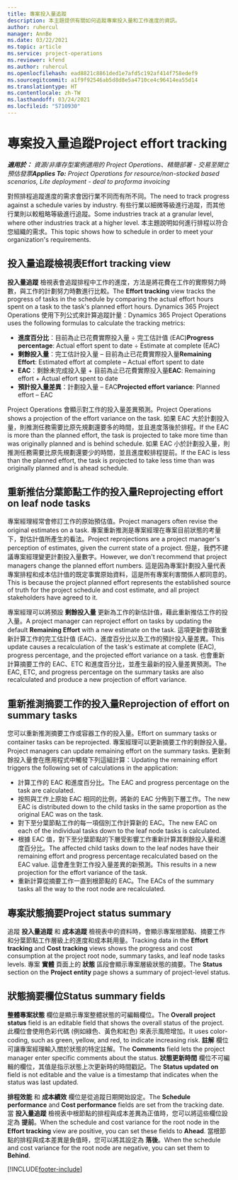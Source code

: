 ```yaml
---
title: 專案投入量追蹤
description: 本主題提供有關如何追蹤專案投入量和工作進度的資訊。
author: ruhercul
manager: AnnBe
ms.date: 03/22/2021
ms.topic: article
ms.service: project-operations
ms.reviewer: kfend
ms.author: ruhercul
ms.openlocfilehash: ead8821c8861ded1e7afd5c192af414f758edef9
ms.sourcegitcommit: a1f9f92546ab5d8d8e5a4710ce4c96414ea55d14
ms.translationtype: HT
ms.contentlocale: zh-TW
ms.lasthandoff: 03/24/2021
ms.locfileid: "5710930"
---
```

# <a name="project-effort-tracking"></a><span data-ttu-id="59c13-103">專案投入量追蹤</span><span class="sxs-lookup"><span data-stu-id="59c13-103">Project effort tracking</span></span>

<span data-ttu-id="59c13-104">_**適用於：** 資源/非庫存型案例適用的 Project Operations、精簡部署 - 交易至開立預估發票_</span><span class="sxs-lookup"><span data-stu-id="59c13-104">_**Applies To:** Project Operations for resource/non-stocked based scenarios, Lite deployment - deal to proforma invoicing_</span></span>

<span data-ttu-id="59c13-105">對照排程追蹤進度的需求會因行業不同而有所不同。</span><span class="sxs-lookup"><span data-stu-id="59c13-105">The need to track progress against a schedule varies by industry.</span></span> <span data-ttu-id="59c13-106">有些行業以細微等級進行追蹤，而其他行業則以較粗略等級進行追蹤。</span><span class="sxs-lookup"><span data-stu-id="59c13-106">Some industries track at a granular level, where other industries track at a higher level.</span></span> <span data-ttu-id="59c13-107">本主題說明如何進行排程以符合您組織的需求。</span><span class="sxs-lookup"><span data-stu-id="59c13-107">This topic shows how to schedule in order to meet your organization's requirements.</span></span>

## <a name="effort-tracking-view"></a><span data-ttu-id="59c13-108">投入量追蹤檢視表</span><span class="sxs-lookup"><span data-stu-id="59c13-108">Effort tracking view</span></span>

<span data-ttu-id="59c13-109">**投入量追蹤** 檢視表會追蹤排程中工作的進度，方法是將花費在工作的實際努力時數，與工作的計劃努力時數進行比較。</span><span class="sxs-lookup"><span data-stu-id="59c13-109">The **Effort tracking** view tracks the progress of tasks in the schedule by comparing the actual effort hours spent on a task to the task's planned effort hours.</span></span> <span data-ttu-id="59c13-110">Dynamics 365 Project Operations 使用下列公式來計算追蹤計量：</span><span class="sxs-lookup"><span data-stu-id="59c13-110">Dynamics 365 Project Operations uses the following formulas to calculate the tracking metrics:</span></span>

- <span data-ttu-id="59c13-111">**進度百分比**：目前為止已花費實際投入量 ÷ 完工估計值 (EAC)</span><span class="sxs-lookup"><span data-stu-id="59c13-111">**Progress percentage**: Actual effort spent to date ÷ Estimate at complete (EAC)</span></span> 
- <span data-ttu-id="59c13-112">**剩餘投入量**：完工估計投入量 – 目前為止已花費實際投入量</span><span class="sxs-lookup"><span data-stu-id="59c13-112">**Remaining Effort**: Estimated effort at complete – Actual effort spent to date</span></span> 
- <span data-ttu-id="59c13-113">**EAC**：剩餘未完成投入量 + 目前為止已花費實際投入量</span><span class="sxs-lookup"><span data-stu-id="59c13-113">**EAC**: Remaining effort + Actual effort spent to date</span></span> 
- <span data-ttu-id="59c13-114">**預計投入量差異**：計劃投入量 – EAC</span><span class="sxs-lookup"><span data-stu-id="59c13-114">**Projected effort variance**: Planned effort – EAC</span></span>

<span data-ttu-id="59c13-115">Project Operations 會顯示對工作的投入量差異預測。</span><span class="sxs-lookup"><span data-stu-id="59c13-115">Project Operations shows a projection of the effort variance on the task.</span></span> <span data-ttu-id="59c13-116">如果 EAC 大於計劃投入量，則推測任務需要比原先規劃還要多的時間，並且進度落後於排程。</span><span class="sxs-lookup"><span data-stu-id="59c13-116">If the EAC is more than the planned effort, the task is projected to take more time than was originally planned and is behind schedule.</span></span> <span data-ttu-id="59c13-117">如果 EAC 小於計劃投入量，則推測任務需要比原先規劃還要少的時間，並且進度較排程提前。</span><span class="sxs-lookup"><span data-stu-id="59c13-117">If the EAC is less than the planned effort, the task is projected to take less time than was originally planned and is ahead schedule.</span></span>

## <a name="reprojecting-effort-on-leaf-node-tasks"></a><span data-ttu-id="59c13-118">重新推估分葉節點工作的投入量</span><span class="sxs-lookup"><span data-stu-id="59c13-118">Reprojecting effort on leaf node tasks</span></span>

<span data-ttu-id="59c13-119">專案經理經常會修訂工作的原始預估值。</span><span class="sxs-lookup"><span data-stu-id="59c13-119">Project managers often revise the original estimates on a task.</span></span> <span data-ttu-id="59c13-120">專案重新推測是專案經理在專案目前狀態的考量下，對估計值所產生的看法。</span><span class="sxs-lookup"><span data-stu-id="59c13-120">Project reprojections are a project manager's perception of estimates, given the current state of a project.</span></span> <span data-ttu-id="59c13-121">但是，我們不建議專案經理變更計劃投入量數字。</span><span class="sxs-lookup"><span data-stu-id="59c13-121">However, we don't recommend that project managers change the planned effort numbers.</span></span> <span data-ttu-id="59c13-122">這是因為專案計劃投入量代表專案排程和成本估計值的既定事實原始資料，這是所有專案利害關係人都同意的。</span><span class="sxs-lookup"><span data-stu-id="59c13-122">This is because the project planned effort represents the established source of truth for the project schedule and cost estimate, and all project stakeholders have agreed to it.</span></span>

<span data-ttu-id="59c13-123">專案經理可以將預設 **剩餘投入量** 更新為工作的新估計值，藉此重新推估工作的投入量。</span><span class="sxs-lookup"><span data-stu-id="59c13-123">A project manager can reproject effort on tasks by updating the default **Remaining Effort** with a new estimate on the task.</span></span> <span data-ttu-id="59c13-124">這項更新會導致重新計算工作的完工估計值 (EAC)、進度百分比以及工作的預計投入量差異。</span><span class="sxs-lookup"><span data-stu-id="59c13-124">This update causes a recalculation of the task's estimate at complete (EAC), progress percentage, and the projected effort variance on a task.</span></span> <span data-ttu-id="59c13-125">也會重新計算摘要工作的 EAC、ETC 和進度百分比，並產生最新的投入量差異預測。</span><span class="sxs-lookup"><span data-stu-id="59c13-125">The EAC, ETC, and progress percentage on the summary tasks are also recalculated and produce a new projection of effort variance.</span></span>

## <a name="reprojection-of-effort-on-summary-tasks"></a><span data-ttu-id="59c13-126">重新推測摘要工作的投入量</span><span class="sxs-lookup"><span data-stu-id="59c13-126">Reprojection of effort on summary tasks</span></span>

<span data-ttu-id="59c13-127">您可以重新推測摘要工作或容器工作的投入量。</span><span class="sxs-lookup"><span data-stu-id="59c13-127">Effort on summary tasks or container tasks can be reprojected.</span></span> <span data-ttu-id="59c13-128">專案經理可以更新摘要工作的剩餘投入量。</span><span class="sxs-lookup"><span data-stu-id="59c13-128">Project managers can update remaining effort on the summary tasks.</span></span> <span data-ttu-id="59c13-129">更新剩餘投入量會在應用程式中觸發下列這組計算：</span><span class="sxs-lookup"><span data-stu-id="59c13-129">Updating the remaining effort triggers the following set of calculations in the application:</span></span>

- <span data-ttu-id="59c13-130">計算工作的 EAC 和進度百分比。</span><span class="sxs-lookup"><span data-stu-id="59c13-130">The EAC and progress percentage on the task are calculated.</span></span>
- <span data-ttu-id="59c13-131">按照與工作上原始 EAC 相同的比例，將新的 EAC 分佈到下層工作。</span><span class="sxs-lookup"><span data-stu-id="59c13-131">The new EAC is distributed down to the child tasks in the same proportion as the original EAC was on the task.</span></span>
- <span data-ttu-id="59c13-132">對下至分葉節點工作的每一項個別工作計算新的 EAC。</span><span class="sxs-lookup"><span data-stu-id="59c13-132">The new EAC on each of the individual tasks down to the leaf node tasks is calculated.</span></span> 
- <span data-ttu-id="59c13-133">根據 EAC 值，對下至分葉節點的下層受影響工作重新計算其剩餘投入量和進度百分比。</span><span class="sxs-lookup"><span data-stu-id="59c13-133">The affected child tasks down to the leaf nodes have their remaining effort and progress percentage recalculated based on the EAC value.</span></span> <span data-ttu-id="59c13-134">這會產生對工作投入量差異的新預測。</span><span class="sxs-lookup"><span data-stu-id="59c13-134">This results in a new projection for the effort variance of the task.</span></span> 
- <span data-ttu-id="59c13-135">重新計算從摘要工作一直到根節點的 EAC。</span><span class="sxs-lookup"><span data-stu-id="59c13-135">The EACs of the summary tasks all the way to the root node are recalculated.</span></span>


## <a name="project-status-summary"></a><span data-ttu-id="59c13-136">專案狀態摘要</span><span class="sxs-lookup"><span data-stu-id="59c13-136">Project status summary</span></span>

<span data-ttu-id="59c13-137">追蹤 **投入量追蹤** 和 **成本追蹤** 檢視表中的資料時，會顯示專案根節點、摘要工作和分葉節點工作層級上的進度和成本耗用量。</span><span class="sxs-lookup"><span data-stu-id="59c13-137">Tracking data in the **Effort tracking** and **Cost tracking** views shows the progress and cost consumption at the project root node, summary tasks, and leaf node tasks levels.</span></span> <span data-ttu-id="59c13-138">專案 **實體** 頁面上的 **狀態** 區段會顯示專案層級狀態的摘要。</span><span class="sxs-lookup"><span data-stu-id="59c13-138">The **Status** section on the **Project entity** page shows a summary of project-level status.</span></span>

## <a name="status-summary-fields"></a><span data-ttu-id="59c13-139">狀態摘要欄位</span><span class="sxs-lookup"><span data-stu-id="59c13-139">Status summary fields</span></span>

<span data-ttu-id="59c13-140">**整體專案狀態** 欄位是顯示專案整體狀態的可編輯欄位。</span><span class="sxs-lookup"><span data-stu-id="59c13-140">The **Overall project status** field is an editable field that shows the overall status of the project.</span></span> <span data-ttu-id="59c13-141">此欄位會使用色彩代碼 (例如綠色、黃色和紅色) 來表示風險增加。</span><span class="sxs-lookup"><span data-stu-id="59c13-141">It uses color-coding, such as green, yellow, and red, to indicate increasing risk.</span></span> <span data-ttu-id="59c13-142">**註解** 欄位可讓專案經理輸入關於狀態的特定註解。</span><span class="sxs-lookup"><span data-stu-id="59c13-142">The **Comments** field lets the project manager enter specific comments about the status.</span></span> <span data-ttu-id="59c13-143">**狀態更新時間** 欄位不可編輯的欄位，其值是指示狀態上次更新時的時間戳記。</span><span class="sxs-lookup"><span data-stu-id="59c13-143">The **Status updated on** field is not editable and the value is a timestamp that indicates when the status was last updated.</span></span>

<span data-ttu-id="59c13-144">**排程效能** 和 **成本績效** 欄位是從追蹤日期開始設定。</span><span class="sxs-lookup"><span data-stu-id="59c13-144">The **Schedule performance** and **Cost performance** fields are set from the tracking date.</span></span> <span data-ttu-id="59c13-145">當 **投入量追蹤** 檢視表中根節點的排程與成本差異為正值時，您可以將這些欄位設定為 **提前**。</span><span class="sxs-lookup"><span data-stu-id="59c13-145">When the schedule and cost variance for the root node in the **Effort tracking** view are positive, you can set these fields to **Ahead**.</span></span> <span data-ttu-id="59c13-146">當根節點的排程與成本差異是負值時，您可以將其設定為 **落後**。</span><span class="sxs-lookup"><span data-stu-id="59c13-146">When the schedule and cost variance for the root node are negative, you can set them to **Behind**.</span></span>


[!INCLUDE[footer-include](../includes/footer-banner.md)]
